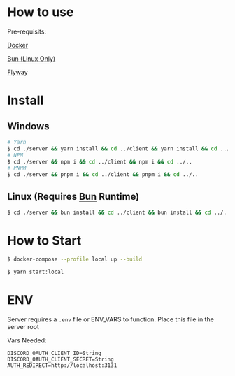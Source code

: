 # How to use

Pre-requisits:

[Docker](https://www.docker.com/)

[Bun (Linux Only)](https://bun.sh/)

[Flyway](https://www.red-gate.com/products/flyway/community/download/)

# Install

## Windows

```bash
# Yarn
$ cd ./server && yarn install && cd ../client && yarn install && cd ../..
# NPM
$ cd ./server && npm i && cd ../client && npm i && cd ../..
# PNPM
$ cd ./server && pnpm i && cd ../client && pnpm i && cd ../..
```

## Linux (Requires [Bun](https://bun.sh) Runtime)

```bash
$ cd ./server && bun install && cd ../client && bun install && cd ../..
```

# How to Start

```bash
$ docker-compose --profile local up --build
```

```bash
$ yarn start:local
```

# ENV

Server requires a `.env` file or ENV_VARS to function.
Place this file in the server root

Vars Needed:

```
DISCORD_OAUTH_CLIENT_ID=String
DISCORD_OAUTH_CLIENT_SECRET=String
AUTH_REDIRECT=http://localhost:3131
```
